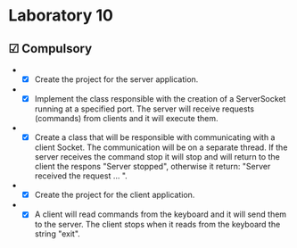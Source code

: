 # Laboratory 10

## &#9745; Compulsory
* - [x] Create the project for the server application.
* - [x] Implement the class responsible with the creation of a ServerSocket running at a specified port. The server will receive requests (commands) from clients and it will execute them.
* - [x] Create a class that will be responsible with communicating with a client Socket. The communication will be on a separate thread. If the server receives the command stop it will stop and will return to the client the respons "Server stopped", otherwise it return: "Server received the request ... ".
* - [x] Create the project for the client application.
* - [x] A client will read commands from the keyboard and it will send them to the server. The client stops when it reads from the keyboard the string "exit".
